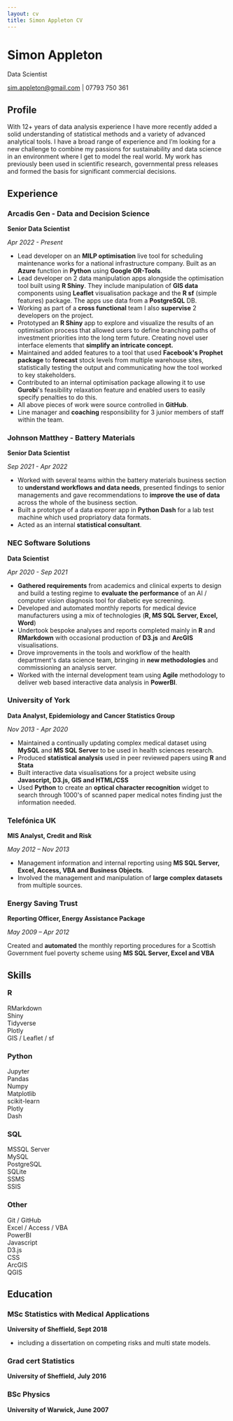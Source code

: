 ```yaml
---
layout: cv
title: Simon Appleton CV
---
```

# Simon Appleton
Data Scientist

<div id="webaddress">
<a href="mailto:sim.appleton@gmail.com">sim.appleton@gmail.com</a>
 | 07793 750 361
</div>


## Profile

With 12+ years of data analysis experience I have more recently added a solid understanding of statistical methods and a variety of advanced analytical tools. 
I have a broad range of experience and I’m looking for a new challenge to combine my passions for sustainability and data science in an environment where I get to model the real world. 
My work has previously been used in scientific research, governmental press releases and formed the basis for significant commercial decisions.

## Experience

### Arcadis Gen - Data and Decision Science
**Senior Data Scientist**

*Apr 2022 - Present*
 - Lead developer on an **MILP optimisation** live tool for scheduling maintenance works for a national infrastructure company. Built as an **Azure** function in **Python** using **Google OR-Tools**.
 - Lead developer on 2 data manipulation apps alongside the optimisation tool built using **R Shiny**. They include manipulation of **GIS data** components using **Leaflet** visualisation package and the **R sf** (simple features) package. The apps use data from a **PostgreSQL** DB.
 - Working as part of a **cross functional** team I also **supervise** 2 developers on the project.
 - Prototyped an **R Shiny** app to explore and visualize the results of an optimisation process that allowed users to define branching paths of investment priorities into the long term future. Creating novel user interface elements that **simplify an intricate concept.**
 - Maintained and added features to a tool that used **Facebook's Prophet package** to **forecast** stock levels from multiple warehouse sites, statistically testing the output and communicating how the tool worked to key stakeholders.
 - Contributed to an internal optimisation package allowing it to use **Gurobi**'s feasibility relaxation feature and enabled users to easily specify penalties to do this.
 - All above pieces of work were source controlled in **GitHub**.
 - Line manager and **coaching** responsibility for 3 junior members of staff within the team.

### Johnson Matthey - Battery Materials
**Senior Data Scientist**

*Sep 2021 - Apr 2022*
 - Worked with several teams within the battery materials business section to **understand workflows and data needs**, presented findings to senior managements and gave recommendations to **improve the use of data** across the whole of the business section. 
 - Built a prototype of a data exporer app in **Python Dash** for a lab test machine which used propriatory data formats. 
 - Acted as an internal **statistical consultant**.

### NEC Software Solutions
**Data Scientist**

*Apr 2020 - Sep 2021*
 - **Gathered requirements** from academics and clinical experts to design and build a testing regime to **evaluate the performance** of an AI / computer vision diagnosis tool for diabetic eye screening.
 - Developed and automated monthly reports for medical device manufacturers using a mix of technologies (**R, MS SQL Server, Excel, Word**)
 - Undertook bespoke analyses and reports completed mainly in **R** and **RMarkdown** with occasional production of **D3.js** and **ArcGIS** visualisations.
 - Drove improvements in the tools and workflow of the health department's data science team, bringing in **new methodologies** and commissioning an analysis server.
 - Worked with the internal development team using **Agile** methodology to deliver web based interactive data analysis in **PowerBI**.

### University of York
**Data Analyst, Epidemiology and Cancer Statistics Group**

*Nov 2013 - Apr 2020*

 - Maintained a continually updating complex medical dataset using **MySQL** and **MS SQL Server** to be used in health sciences research.
 - Produced **statistical analysis** used in peer reviewed papers using **R** and **Stata**
 - Built interactive data visualisations for a project website using **Javascript, D3.js, GIS and HTML/CSS**
 - Used **Python** to create an **optical character recognition** widget to search through 1000's of scanned paper medical notes finding just the information needed.

### Telefónica UK
**MIS Analyst, Credit and Risk** 

*May 2012 – Nov 2013*

 - Management information and internal reporting using **MS SQL Server, Excel, Access, VBA and Business Objects**.
 - Involved the management and manipulation of **large complex datasets** from multiple sources.

### Energy Saving Trust
**Reporting Officer, Energy Assistance Package**

*May 2009 – Apr 2012*

Created and **automated** the monthly reporting procedures for a Scottish Government fuel poverty scheme using **MS SQL Server, Excel and VBA**

## Skills

<h3 class="skills" style="margin-top:1em;">R</h3> 
<div class="container">
<div class="skill">RMarkdown</div>
<div class="skill">Shiny </div>
<div class="skill">Tidyverse</div>
<div class="skill">Plotly</div>
<div class="skill">GIS / Leaflet / sf </div>
</div>

<h3 class="skills">Python </h3>
<div class="container">
<div class="skill">Jupyter </div>
<div class="skill">Pandas </div>
<div class="skill">Numpy</div>
<div class="skill">Matplotlib </div>
<div class="skill">scikit-learn</div>
<div class="skill">Plotly</div>
<div class="skill">Dash</div>
</div>

<h3 class="skills">SQL</h3>
<div class="container">
<div class="skill">MSSQL Server</div> 
<div class="skill">MySQL </div>
<div class="skill">PostgreSQL </div>
<div class="skill">SQLite </div>
<div class="skill">SSMS</div>
<div class="skill">SSIS</div>
</div>

<h3 class="skills">Other</h3>
<div class="container">
<div class="skill">Git / GitHub </div>
<div class="skill">Excel / Access / VBA </div>
<div class="skill">PowerBI </div>
<div class="skill">Javascript </div>
<div class="skill">D3.js </div>
<div class="skill">CSS</div>
<div class="skill">ArcGIS </div>
<div class="skill">QGIS  </div>
</div>



## Education


### MSc Statistics with Medical Applications
**University of Sheffield, Sept 2018**
 - including a dissertation on competing risks and multi state models.

### Grad cert Statistics
**University of Sheffield, July 2016**

### BSc Physics
**University of Warwick, June 2007**


<!-- ### Footer

Last updated: May 2013 -->


